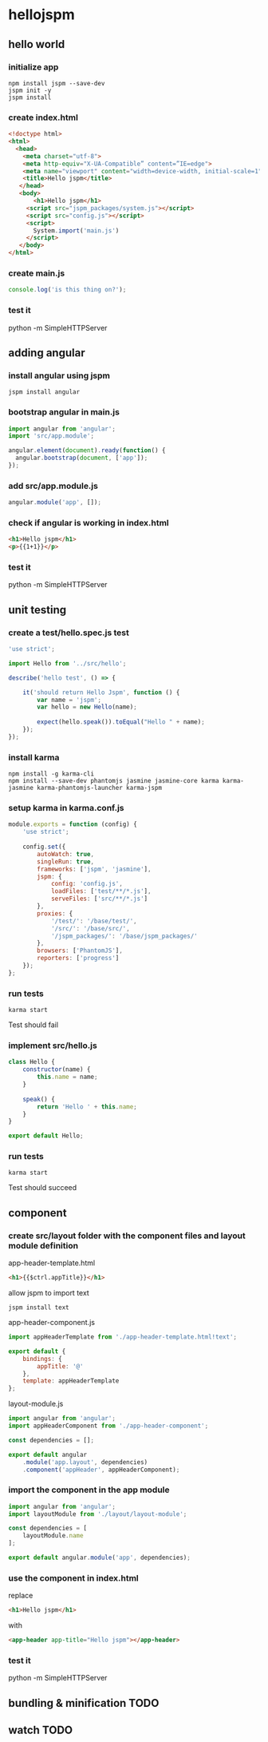 # hellojspm

## hello world

### initialize app

```shell
npm install jspm --save-dev
jspm init -y
jspm install
```

### create index.html

```html
<!doctype html>
<html>
  <head>
    <meta charset="utf-8">
    <meta http-equiv="X-UA-Compatible” content=”IE=edge">
    <meta name="viewport" content="width=device-width, initial-scale=1">
    <title>Hello jspm</title>
   </head>
   <body>
       <h1>Hello jspm</h1>
     <script src="jspm_packages/system.js"></script>
     <script src="config.js"></script>
     <script>
       System.import('main.js')
     </script>
   </body>
</html>
```

### create main.js

```js
console.log('is this thing on?');
```

### test it

python -m SimpleHTTPServer

## adding angular

### install angular using jspm

```shell
jspm install angular
```

### bootstrap angular in main.js

```js
import angular from 'angular';  
import 'src/app.module';

angular.element(document).ready(function() {  
  angular.bootstrap(document, ['app']);
});
```

### add src/app.module.js

```js
angular.module('app', []);
```

### check if angular is working in index.html

```html
<h1>Hello jspm</h1>
<p>{{1+1}}</p>
```

### test it

python -m SimpleHTTPServer

## unit testing

### create a test/hello.spec.js test

```js
'use strict';

import Hello from '../src/hello';

describe('hello test', () => {

    it('should return Hello Jspm', function () {
        var name = 'jspm';
        var hello = new Hello(name);
        
        expect(hello.speak()).toEqual("Hello " + name);
    });
});
```

### install karma

```shell
npm install -g karma-cli
npm install --save-dev phantomjs jasmine jasmine-core karma karma-jasmine karma-phantomjs-launcher karma-jspm
```

### setup karma in karma.conf.js

```js
module.exports = function (config) {
    'use strict';
    
    config.set({
        autoWatch: true,
        singleRun: true,
        frameworks: ['jspm', 'jasmine'],
        jspm: {
            config: 'config.js',
            loadFiles: ['test/**/*.js'],
            serveFiles: ['src/**/*.js']
        },
        proxies: {
            '/test/': '/base/test/',
            '/src/': '/base/src/',
            '/jspm_packages/': '/base/jspm_packages/'
        },
        browsers: ['PhantomJS'],
        reporters: ['progress']
    });
};
```

### run tests

```shell
karma start
```

Test should fail

### implement src/hello.js

```js
class Hello {
    constructor(name) {
        this.name = name;
    }
    
    speak() {
        return 'Hello ' + this.name;
    }
}

export default Hello;
```

### run tests

```shell
karma start
```

Test should succeed

## component

### create src/layout folder with the component files and layout module definition

app-header-template.html

```html
<h1>{{$ctrl.appTitle}}</h1>
```

allow jspm to import text

```shell
jspm install text
```

app-header-component.js

```js
import appHeaderTemplate from './app-header-template.html!text';

export default {
    bindings: {
        appTitle: '@'
    },
    template: appHeaderTemplate
};
```

layout-module.js

```js
import angular from 'angular';
import appHeaderComponent from './app-header-component';

const dependencies = [];

export default angular
    .module('app.layout', dependencies)
    .component('appHeader', appHeaderComponent);
```

### import the component in the app module

```js
import angular from 'angular';
import layoutModule from './layout/layout-module';

const dependencies = [
    layoutModule.name
];

export default angular.module('app', dependencies);
```

### use the component in index.html

replace

```html
<h1>Hello jspm</h1>
```

with

```html
<app-header app-title="Hello jspm"></app-header>
```

### test it

python -m SimpleHTTPServer

## bundling & minification TODO

## watch TODO